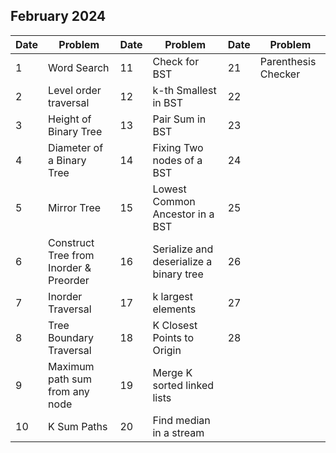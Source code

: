 ## February 2024

| Date | Problem                                | Date | Problem                                 | Date | Problem             |
| ---- | -------------------------------------- | ---- | --------------------------------------- | ---- | ------------------- |
| 1    | Word Search                            | 11   | Check for BST                           | 21   | Parenthesis Checker |
| 2    | Level order traversal                  | 12   | k-th Smallest in BST                    | 22   |                     |
| 3    | Height of Binary Tree                  | 13   | Pair Sum in BST                         | 23   |                     |
| 4    | Diameter of a Binary Tree              | 14   | Fixing Two nodes of a BST               | 24   |                     |
| 5    | Mirror Tree                            | 15   | Lowest Common Ancestor in a BST         | 25   |                     |
| 6    | Construct Tree from Inorder & Preorder | 16   | Serialize and deserialize a binary tree | 26   |                     |
| 7    | Inorder Traversal                      | 17   | k largest elements                      | 27   |                     |
| 8    | Tree Boundary Traversal                | 18   | K Closest Points to Origin              | 28   |                     |
| 9    | Maximum path sum from any node         | 19   | Merge K sorted linked lists             |      |                     |
| 10   | K Sum Paths                            | 20   | Find median in a stream                 |      |                     |

